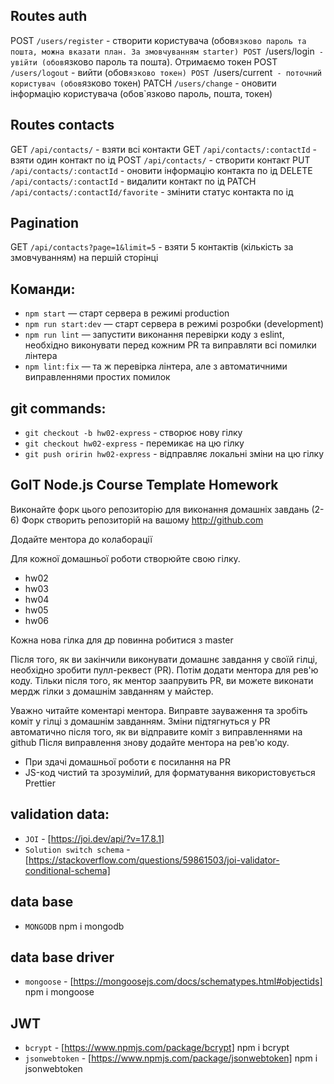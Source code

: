 ## Routes auth
POST `/users/register` - створити користувача (обов`язково пароль та пошта, можна вказати план. За змовчуванням starter)
POST `/users/login` - увійти (обов`язково пароль та пошта). Отримаємо токен
POST `/users/logout` - вийти (обов`язково токен)
POST `/users/current` - поточний користувач (обов`язково токен)
PATCH `/users/change` - оновити інформацію користувача (обов`язково пароль, пошта, токен)

## Routes contacts
GET `/api/contacts/` - взяти всі контакти
GET `/api/contacts/:contactId` - взяти один контакт по ід
POST `/api/contacts/` - створити контакт
PUT `/api/contacts/:contactId` - оновити інформацію контакта по ід
DELETE `/api/contacts/:contactId` - видалити контакт по ід
PATCH `/api/contacts/:contactId/favorite` - змінити статус контакта по ід

## Pagination
GET `/api/contacts?page=1&limit=5` - взяти 5 контактів (кількість за змовчуванням) на першій сторінці 

## Команди:
- `npm start` &mdash; старт сервера в режимі production
- `npm run start:dev` &mdash; старт сервера в режимі розробки (development)
- `npm run lint` &mdash; запустити виконання перевірки коду з eslint, необхідно виконувати перед кожним PR та виправляти всі помилки лінтера
- `npm lint:fix` &mdash; та ж перевірка лінтера, але з автоматичними виправленнями простих помилок

## git commands:
- `git checkout -b hw02-express` - створює нову гілку
- `git checkout hw02-express` - перемикає на цю гілку
- `git push oririn hw02-express` - відправляє локальні зміни на цю гілку

## GoIT Node.js Course Template Homework
Виконайте форк цього репозиторію для виконання домашніх завдань (2-6)
Форк створить репозиторій на вашому http://github.com

Додайте ментора до колаборації

Для кожної домашньої роботи створюйте свою гілку.

- hw02
- hw03
- hw04
- hw05
- hw06

Кожна нова гілка для др повинна робитися з master

Після того, як ви закінчили виконувати домашнє завдання у своїй гілці, необхідно зробити пулл-реквест (PR). Потім додати ментора для рев'ю коду. Тільки після того, як ментор заапрувить PR, ви можете виконати мердж гілки з домашнім завданням у майстер.

Уважно читайте коментарі ментора. Виправте зауваження та зробіть коміт у гілці з домашнім завданням. Зміни підтягнуться у PR автоматично після того, як ви відправите коміт з виправленнями на github
Після виправлення знову додайте ментора на рев'ю коду.

- При здачі домашньої роботи є посилання на PR
- JS-код чистий та зрозумілий, для форматування використовується Prettier

## validation data:
- `JOI` - [https://joi.dev/api/?v=17.8.1]
- `Solution switch schema` - [https://stackoverflow.com/questions/59861503/joi-validator-conditional-schema]

## data base
- `MONGODB`
npm i mongodb

## data base driver
- `mongoose` - [https://mongoosejs.com/docs/schematypes.html#objectids]
npm i mongoose

## JWT
- `bcrypt` - [https://www.npmjs.com/package/bcrypt]
npm i bcrypt
- `jsonwebtoken` - [https://www.npmjs.com/package/jsonwebtoken]
npm i jsonwebtoken